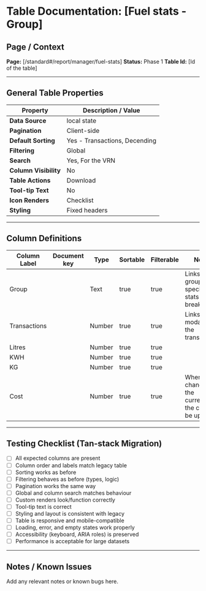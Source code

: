 # Table Documentation: [Fuel stats - Group]

## Page / Context
**Page:** [/standard#/report/manager/fuel-stats]
**Status:** Phase 1
**Table Id:** [Id of the table]

---

## General Table Properties

| Property             | Description / Value |
|----------------------|---------------------|
| **Data Source**      | local state |
| **Pagination**       | Client-side |
| **Default Sorting**  | Yes - Transactions, Decending |
| **Filtering**        | Global |
| **Search**           | Yes, For the VRN |
| **Column Visibility**| No |
| **Table Actions**    | Download |
| **Tool-tip Text**    | No |
| **Icon Renders**     | Checklist |
| **Styling**          | Fixed headers |

---

## Column Definitions

| Column Label   | Document key | Type   | Sortable | Filterable | Notes                                              |
|----------------|--------------|--------|----------|------------|----------------------------------------------------|
| Group          |              | Text   | true     | true       | Links to group-specific fuel stats breakdown       |
| Transactions   |              | Number | true     | true       | Links to modal of the transactions                 |
| Litres         |              | Number | true     | true       |                                                    |
| KWH            |              | Number | true     | true       |                                                    |
| KG             |              | Number | true     | true       |                                                    |
| Cost           |              | Number | true     | true       | When changing the currency the cost will be updated|

---

## Testing Checklist (Tan-stack Migration)

- [ ] All expected columns are present
- [ ] Column order and labels match legacy table
- [ ] Sorting works as before
- [ ] Filtering behaves as before (types, logic)
- [ ] Pagination works the same way
- [ ] Global and column search matches behaviour
- [ ] Custom renders look/function correctly
- [ ] Tool-tip text is correct
- [ ] Styling and layout is consistent with legacy
- [ ] Table is responsive and mobile-compatible
- [ ] Loading, error, and empty states work properly
- [ ] Accessibility (keyboard, ARIA roles) is preserved
- [ ] Performance is acceptable for large datasets

---

## Notes / Known Issues

Add any relevant notes or known bugs here.
